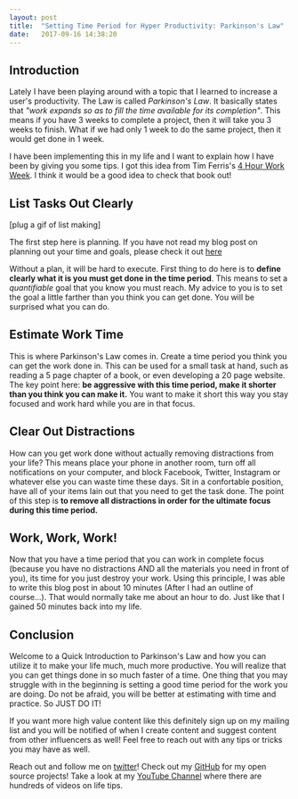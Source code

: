 ```yaml
---
layout: post
title:  "Setting Time Period for Hyper Productivity: Parkinson's Law"
date:   2017-09-16 14:38:20 
---
```


## Introduction 

Lately I have been playing around with a topic that I learned to increase a user's productivity.  The Law is called *Parkinson's Law*.  It basically states that *"work expands so as to fill the time available for its completion"*.  This means if you have 3 weeks to complete a project, then it will take you 3 weeks to finish.  What if we had only 1 week to do the same project, then it would get done in 1 week.

I have been implementing this in my life and I want to explain how I have been by giving you some tips.  I got this idea from Tim Ferris's [4 Hour Work Week][4HWW].  I think it would be a good idea to check that book out!


## List Tasks Out Clearly

[plug a gif of list making]

The first step here is planning.  If you have not read my blog post on planning out your time and goals, please check it out [here][goalsBP]

Without a plan, it will be hard to execute.  First thing to do here is to **define clearly what it is you must get done in the time period**.  This means to set a *quantifiable* goal that you know you must reach. My advice to you is to set the goal a little farther than you think you can get done.  You will be surprised what you can do. 

## Estimate Work Time

This is where Parkinson's Law comes in.  Create a time period you think you can get the work done in.  This can be used for a small task at hand, such as reading a 5 page chapter of a book, or even developing a 20 page website.  The key point here: **be aggressive with this time period, make it shorter than you think you can make it.** You want to make it short this way you stay focused and work hard while you are in that focus.

## Clear Out Distractions

How can you get work done without actually removing distractions from your life? This means place your phone in another room, turn off all notifications on your computer, and block Facebook, Twitter, Instagram or whatever else you can waste time these days.  Sit in a confortable position, have all of your items lain out that you need to get the task done.  The point of this step is **to remove all distractions in order for the ultimate focus during this time period.**

## Work, Work, Work!

Now that you have a time period that you can work in complete focus (because you have no distractions AND all the materials you need in front of you), its time for you just destroy your work.  Using this principle, I was able to write this blog post in about 10 minutes (After I had an outline of course...). That would normally take me about an hour to do.  Just like that I gained 50 minutes back into my life.

## Conclusion

Welcome to a Quick Introduction to Parkinson's Law and how you can utilize it to make your life much, much more productive.  You will realize that you can get things done in so much faster of a time.  One thing that you may struggle with in the beginning is setting a good time period for the work you are doing.  Do not be afraid, you will be better at estimating with time and practice.  So JUST DO IT!

If you want more high value content like this definitely sign up on my mailing list and you will be notified of when I create content and suggest content from other influencers as well! Feel free to reach out with any tips or tricks you may have as well.Reach out and follow me on [twitter][twitter]!  Check out my [GitHub][github] for my open source projects! Take a look at my [YouTube Channel][youtube] where there are hundreds of videos on life tips.[github]: https://github.com/acucciniello[twitter]: https://twitter.com/antocucciniello[youtube]: https://www.youtube.com/channel/UC8icMMql5SjCaXXMvILGIUA
[goalsBP]: http://www.acucciniello.com/How-I-Plan-Out-My-Time-and-Goals/
[4HWW]: http://amzn.to/2yeopIn


 

